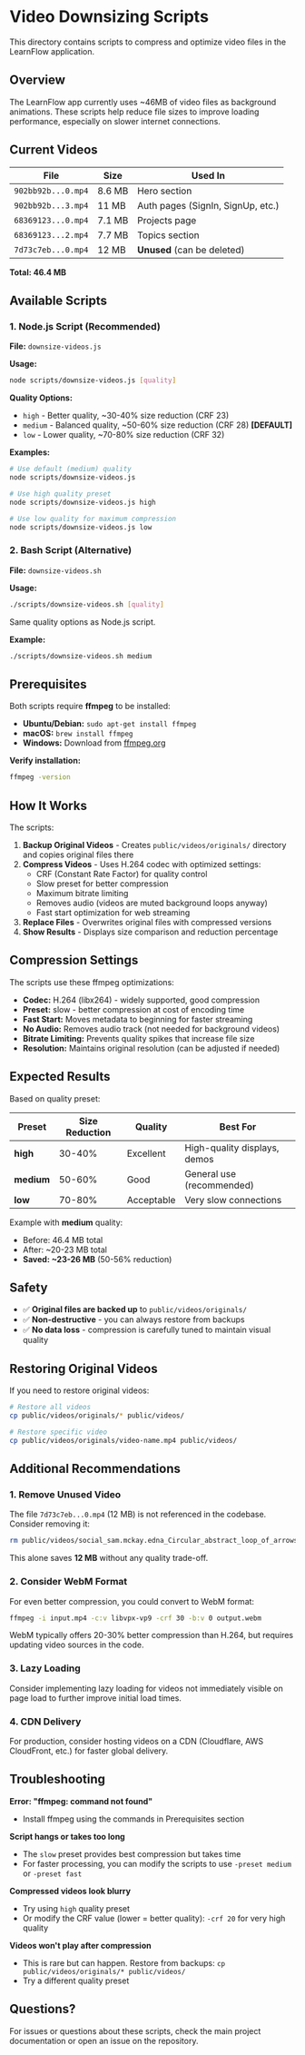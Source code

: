 # Video Downsizing Scripts

This directory contains scripts to compress and optimize video files in the LearnFlow application.

## Overview

The LearnFlow app currently uses ~46MB of video files as background animations. These scripts help reduce file sizes to improve loading performance, especially on slower internet connections.

## Current Videos

| File | Size | Used In |
|------|------|---------|
| `902bb92b...0.mp4` | 8.6 MB | Hero section |
| `902bb92b...3.mp4` | 11 MB | Auth pages (SignIn, SignUp, etc.) |
| `68369123...0.mp4` | 7.1 MB | Projects page |
| `68369123...2.mp4` | 7.7 MB | Topics section |
| `7d73c7eb...0.mp4` | 12 MB | **Unused** (can be deleted) |

**Total: 46.4 MB**

## Available Scripts

### 1. Node.js Script (Recommended)

**File:** `downsize-videos.js`

**Usage:**
```bash
node scripts/downsize-videos.js [quality]
```

**Quality Options:**
- `high` - Better quality, ~30-40% size reduction (CRF 23)
- `medium` - Balanced quality, ~50-60% size reduction (CRF 28) **[DEFAULT]**
- `low` - Lower quality, ~70-80% size reduction (CRF 32)

**Examples:**
```bash
# Use default (medium) quality
node scripts/downsize-videos.js

# Use high quality preset
node scripts/downsize-videos.js high

# Use low quality for maximum compression
node scripts/downsize-videos.js low
```

### 2. Bash Script (Alternative)

**File:** `downsize-videos.sh`

**Usage:**
```bash
./scripts/downsize-videos.sh [quality]
```

Same quality options as Node.js script.

**Example:**
```bash
./scripts/downsize-videos.sh medium
```

## Prerequisites

Both scripts require **ffmpeg** to be installed:

- **Ubuntu/Debian:** `sudo apt-get install ffmpeg`
- **macOS:** `brew install ffmpeg`
- **Windows:** Download from [ffmpeg.org](https://ffmpeg.org/download.html)

**Verify installation:**
```bash
ffmpeg -version
```

## How It Works

The scripts:

1. **Backup Original Videos** - Creates `public/videos/originals/` directory and copies original files there
2. **Compress Videos** - Uses H.264 codec with optimized settings:
   - CRF (Constant Rate Factor) for quality control
   - Slow preset for better compression
   - Maximum bitrate limiting
   - Removes audio (videos are muted background loops anyway)
   - Fast start optimization for web streaming
3. **Replace Files** - Overwrites original files with compressed versions
4. **Show Results** - Displays size comparison and reduction percentage

## Compression Settings

The scripts use these ffmpeg optimizations:

- **Codec:** H.264 (libx264) - widely supported, good compression
- **Preset:** slow - better compression at cost of encoding time
- **Fast Start:** Moves metadata to beginning for faster streaming
- **No Audio:** Removes audio track (not needed for background videos)
- **Bitrate Limiting:** Prevents quality spikes that increase file size
- **Resolution:** Maintains original resolution (can be adjusted if needed)

## Expected Results

Based on quality preset:

| Preset | Size Reduction | Quality | Best For |
|--------|---------------|---------|----------|
| **high** | 30-40% | Excellent | High-quality displays, demos |
| **medium** | 50-60% | Good | General use (recommended) |
| **low** | 70-80% | Acceptable | Very slow connections |

Example with **medium** quality:
- Before: 46.4 MB total
- After: ~20-23 MB total
- **Saved: ~23-26 MB** (50-56% reduction)

## Safety

- ✅ **Original files are backed up** to `public/videos/originals/`
- ✅ **Non-destructive** - you can always restore from backups
- ✅ **No data loss** - compression is carefully tuned to maintain visual quality

## Restoring Original Videos

If you need to restore original videos:

```bash
# Restore all videos
cp public/videos/originals/* public/videos/

# Restore specific video
cp public/videos/originals/video-name.mp4 public/videos/
```

## Additional Recommendations

### 1. Remove Unused Video

The file `7d73c7eb...0.mp4` (12 MB) is not referenced in the codebase. Consider removing it:

```bash
rm public/videos/social_sam.mckay.edna_Circular_abstract_loop_of_arrows_where_text_vo_7d73c7eb-7181-4271-a2e6-f97078b9f8f4_0.mp4
```

This alone saves **12 MB** without any quality trade-off.

### 2. Consider WebM Format

For even better compression, you could convert to WebM format:

```bash
ffmpeg -i input.mp4 -c:v libvpx-vp9 -crf 30 -b:v 0 output.webm
```

WebM typically offers 20-30% better compression than H.264, but requires updating video sources in the code.

### 3. Lazy Loading

Consider implementing lazy loading for videos not immediately visible on page load to further improve initial load times.

### 4. CDN Delivery

For production, consider hosting videos on a CDN (Cloudflare, AWS CloudFront, etc.) for faster global delivery.

## Troubleshooting

**Error: "ffmpeg: command not found"**
- Install ffmpeg using the commands in Prerequisites section

**Script hangs or takes too long**
- The `slow` preset provides best compression but takes time
- For faster processing, you can modify the scripts to use `-preset medium` or `-preset fast`

**Compressed videos look blurry**
- Try using `high` quality preset
- Or modify the CRF value (lower = better quality): `-crf 20` for very high quality

**Videos won't play after compression**
- This is rare but can happen. Restore from backups: `cp public/videos/originals/* public/videos/`
- Try a different quality preset

## Questions?

For issues or questions about these scripts, check the main project documentation or open an issue on the repository.
